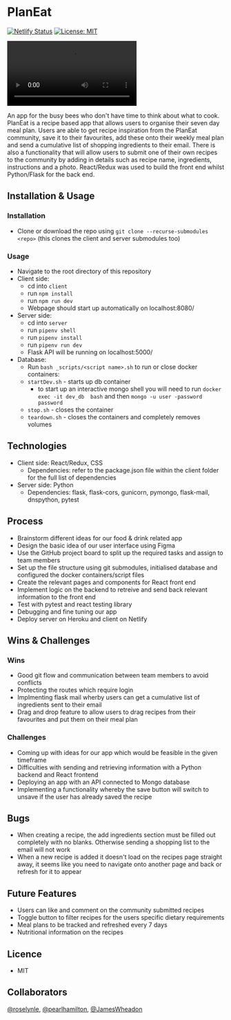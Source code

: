 # PlanEat
[![Netlify Status](https://api.netlify.com/api/v1/badges/452c79c3-e698-482d-b061-ffce3de81966/deploy-status)](https://app.netlify.com/sites/plan-eat/deploys)
[![License: MIT](https://img.shields.io/badge/License-MIT-yellow.svg)](https://opensource.org/licenses/MIT)

![](preview.mp4)

An app for the busy bees who don't have time to think about what to cook. PlanEat is a recipe based app that allows users to organise their seven day meal plan. Users are able to get recipe inspiration from the PlanEat community, save it to their favourites, add these onto their weekly meal plan and send a cumulative list of shopping ingredients to their email. There is also a functionality that will allow users to submit one of their own recipes to the community by adding in details such as recipe name, ingredients, instructions and a photo. React/Redux was used to build the front end whilst Python/Flask for the back end.

## Installation & Usage

### Installation

-   Clone or download the repo using `git clone --recurse-submodules <repo>` (this clones the client and server submodules too)

### Usage

-   Navigate to the root directory of this repository
-   Client side:
    -   cd into `client`
    -   run `npm install`
    -   run `npm run dev`
    -   Webpage should start up automatically on localhost:8080/
-   Server side:
    -   cd into `server`
    -   run `pipenv shell`
    -   run `pipenv install`
    -   run `pipenv run dev`
    -   Flask API will be running on localhost:5000/
-   Database:
    -   Run `bash _scripts/<script name>.sh` to run or close docker containers:
    -   `startDev.sh` - starts up db container
        -   to start up an interactive mongo shell you will need to run `docker exec -it dev_db  bash` and then `mongo -u user -password password`
    -   `stop.sh` - closes the container
    -   `teardown.sh` - closes the containers and completely removes volumes

## Technologies

-   Client side: React/Redux, CSS 
    -   Dependencies: refer to the package.json file within the client folder for the full list of dependencies
-   Server side: Python
    -   Dependencies:  flask, flask-cors, gunicorn, pymongo, flask-mail, dnspython, pytest

## Process

-   Brainstorm different ideas for our food & drink related app
-   Design the basic idea of our user interface using Figma
-   Use the GitHub project board to split up the required tasks and assign to team members
-   Set up the file structure using git submodules, initialised database and configured the docker containers/script files
-   Create the relevant pages and components for React front end
-   Implement logic on the backend to retreive and send back relevant information to the front end
-   Test with pytest and react testing library
-   Debugging and fine tuning our app
-   Deploy server on Heroku and client on Netlify

## Wins & Challenges

### Wins

-   Good git flow and communication between team members to avoid conflicts
-   Protecting the routes which require login
-   Implmenting flask mail wherby users can get a cumulative list of ingredients sent to their email
-   Drag and drop feature to allow users to drag recipes from their favourites and put them on their meal plan

### Challenges

-   Coming up with ideas for our app which would be feasible in the given timeframe
-   Difficulties with sending and retrieving information with a Python backend and React frontend
-   Deploying an app with an API connected to Mongo database
-   Implementing a functionality whereby the save button will switch to unsave if the user has already saved the recipe

## Bugs

-   When creating a recipe, the add ingredients section must be filled out completely with no blanks. Otherwise sending a shopping list to the email will not work
-   When a new recipe is added it doesn't load on the recipes page straight away, it seems like you need to navigate onto another page and back or refresh for it to appear

## Future Features

-   Users can like and comment on the community submitted recipes
-   Toggle button to filter recipes for the users specific dietary requirements
-   Meal plans to be tracked and refreshed every 7 days
-   Nutritional information on the recipes

## Licence

-   MIT

## Collaborators

[@roselynle](https://github.com/roselynle), [@pearlhamilton](https://github.com/pearlhamilton), [@JamesWheadon](https://github.com/jameswheadon)
